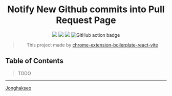 <div align="center">
<h1>Notify New Github commits into Pull Request Page</h1>

![](https://img.shields.io/badge/React-61DAFB?style=flat-square&logo=react&logoColor=black)
![](https://img.shields.io/badge/Typescript-3178C6?style=flat-square&logo=typescript&logoColor=white)
![](https://badges.aleen42.com/src/vitejs.svg)
![GitHub action badge](https://github.com/Jonghakseo/pr-commit-noti/actions/workflows/build.yml/badge.svg)

> This project made by [chrome-extension-boilerplate-react-vite](https://github.com/Jonghakseo/chrome-extension-boilerplate-react-vite)

</div>

## Table of Contents

> TODO

---

[Jonghakseo](https://nookpi.tistory.com/)
